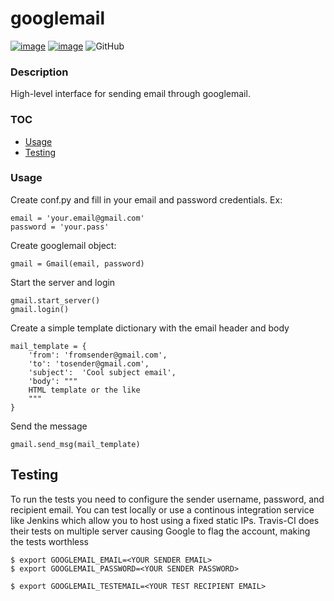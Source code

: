 # googlemail
[![image](https://img.shields.io/pypi/v/googlemail.svg)](https://pypi.org/project/googlemail/)
[![image](https://img.shields.io/pypi/pyversions/googlemail.svg)](https://pypi.org/project/googlemail/)
![GitHub](https://img.shields.io/github/license/mashape/apistatus.svg)
### Description
High-level interface for sending email through googlemail.

### TOC
- [Usage](#usage)
- [Testing](#testing)


### Usage

Create conf.py and fill in your email and password credentials. Ex:

    email = 'your.email@gmail.com'
    password = 'your.pass'   

Create googlemail object:
    
    gmail = Gmail(email, password)
    
 Start the server and login
 
    gmail.start_server()
    gmail.login()
    
 Create a simple template dictionary with the email header and body
 
    mail_template = {
        'from': 'fromsender@gmail.com',
        'to': 'tosender@gmail.com',
        'subject':  'Cool subject email',
        'body': """
        HTML template or the like
        """
    }
    
 Send the message
 
    gmail.send_msg(mail_template)

## Testing
To run the tests you need to configure the sender username, password, and recipient email. You can test locally or use a continous integration service like Jenkins
which allow you to host using a fixed static IPs. Travis-CI does their tests on multiple server causing Google to flag the account, making the tests worthless

    $ export GOOGLEMAIL_EMAIL=<YOUR SENDER EMAIL>
    $ export GOOGLEMAIL_PASSWORD=<YOUR SENDER PASSWORD>

    $ export GOOGLEMAIL_TESTEMAIL=<YOUR TEST RECIPIENT EMAIL>

